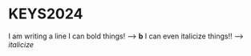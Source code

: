 # KEYS2024

I am writing a line
I can bold things! --> **b**
I can even italicize things!! --> *italicize*

